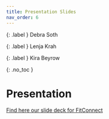 ```yaml
---
title: Presentation Slides
nav_order: 6
---
```

{: .label }
Debra Soth

{: .label }
Lenja Krah

{: .label }
Kira Beyrow

{: .no_toc }

# Presentation

[Find here our slide deck for FitConnect](appendix/FitConnect-Slides.pdf)

